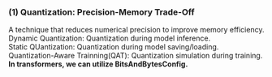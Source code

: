 ### (1) Quantization: Precision-Memory Trade-Off
A technique that reduces numerical precision to improve memory efficiency.
Dynamic Quantization: Quantization during model inference.  
Static QUantization: Quantization during model saving/loading.  
Quantization-Aware Trainning(QAT): Quantization simulation during training.  
**In transformers, we can utilize BitsAndBytesConfig.**
